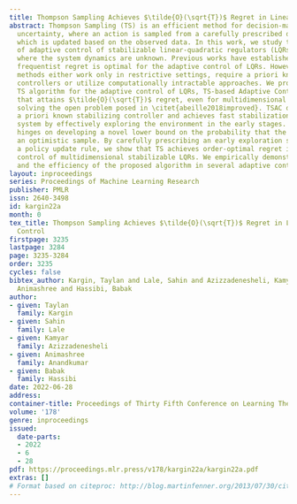 ```yaml
---
title: Thompson Sampling Achieves $\tilde{O}(\sqrt{T})$ Regret in Linear Quadratic Control
abstract: Thompson Sampling (TS) is an efficient method for decision-making under
  uncertainty, where an action is sampled from a carefully prescribed distribution
  which is updated based on the observed data. In this work, we study the problem
  of adaptive control of stabilizable linear-quadratic regulators (LQRs) using TS,
  where the system dynamics are unknown. Previous works have established that $\tilde{O}(\sqrt{T})$
  frequentist regret is optimal for the adaptive control of LQRs. However, the existing
  methods either work only in restrictive settings, require a priori known stabilizing
  controllers or utilize computationally intractable approaches. We propose an efficient
  TS algorithm for the adaptive control of LQRs, TS-based Adaptive Control, TSAC,
  that attains $\tilde{O}(\sqrt{T})$ regret, even for multidimensional systems, thereby
  solving the open problem posed in \citet{abeille2018improved}. TSAC does not require
  a priori known stabilizing controller and achieves fast stabilization of the underlying
  system by effectively exploring the environment in the early stages. Our result
  hinges on developing a novel lower bound on the probability that the TS provides
  an optimistic sample. By carefully prescribing an early exploration strategy and
  a policy update rule, we show that TS achieves order-optimal regret in adaptive
  control of multidimensional stabilizable LQRs. We empirically demonstrate the performance
  and the efficiency of the proposed algorithm in several adaptive control tasks.
layout: inproceedings
series: Proceedings of Machine Learning Research
publisher: PMLR
issn: 2640-3498
id: kargin22a
month: 0
tex_title: Thompson Sampling Achieves $\tilde{O}(\sqrt{T})$ Regret in Linear Quadratic
  Control
firstpage: 3235
lastpage: 3284
page: 3235-3284
order: 3235
cycles: false
bibtex_author: Kargin, Taylan and Lale, Sahin and Azizzadenesheli, Kamyar and Anandkumar,
  Animashree and Hassibi, Babak
author:
- given: Taylan
  family: Kargin
- given: Sahin
  family: Lale
- given: Kamyar
  family: Azizzadenesheli
- given: Animashree
  family: Anandkumar
- given: Babak
  family: Hassibi
date: 2022-06-28
address:
container-title: Proceedings of Thirty Fifth Conference on Learning Theory
volume: '178'
genre: inproceedings
issued:
  date-parts:
  - 2022
  - 6
  - 28
pdf: https://proceedings.mlr.press/v178/kargin22a/kargin22a.pdf
extras: []
# Format based on citeproc: http://blog.martinfenner.org/2013/07/30/citeproc-yaml-for-bibliographies/
---
```

